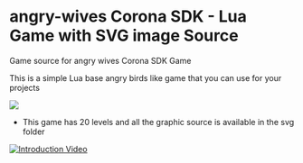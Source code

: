 # angry-wives Corona SDK - Lua Game with SVG image Source
Game source for angry wives Corona SDK Game

This is a simple Lua base angry birds like game that you can use for your projects

![](https://chanaka3d.github.io/mat/aw/04-4-retina-1136x640.png)

- This game has 20 levels and all the graphic source is available in the svg folder

[![Introduction Video](https://img.youtube.com/vi/m4CwBeIat5Q/0.jpg)](https://www.youtube.com/watch?v=m4CwBeIat5Q)
